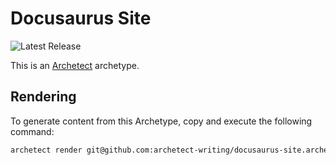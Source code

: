 # Docusaurus Site

![Latest Release](https://img.shields.io/github/v/release/archetect-writing/docusaurus-site.archetype?style=flat-square&label=Latest%20Release&color=blue)

This is an [Archetect](https://archetect.github.io/) archetype.

## Rendering

To generate content from this Archetype, copy and execute the following command:

```sh
archetect render git@github.com:archetect-writing/docusaurus-site.archetype.git#v1
```
